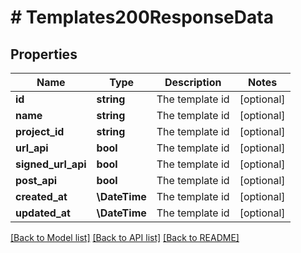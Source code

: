 # # Templates200ResponseData

## Properties

Name | Type | Description | Notes
------------ | ------------- | ------------- | -------------
**id** | **string** | The template id | [optional]
**name** | **string** | The template id | [optional]
**project_id** | **string** | The template id | [optional]
**url_api** | **bool** | The template id | [optional]
**signed_url_api** | **bool** | The template id | [optional]
**post_api** | **bool** | The template id | [optional]
**created_at** | **\DateTime** | The template id | [optional]
**updated_at** | **\DateTime** | The template id | [optional]

[[Back to Model list]](../../README.md#models) [[Back to API list]](../../README.md#endpoints) [[Back to README]](../../README.md)
